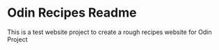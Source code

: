 # Odin Recipes Readme

This is a test website project to create a rough recipes website for Odin Project